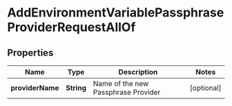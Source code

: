 

# AddEnvironmentVariablePassphraseProviderRequestAllOf


## Properties

| Name | Type | Description | Notes |
|------------ | ------------- | ------------- | -------------|
|**providerName** | **String** | Name of the new Passphrase Provider |  [optional] |



